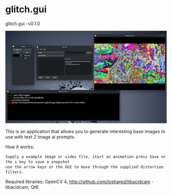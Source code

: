 # glitch.gui

glitch.gui  -v0.1.0 

![ScreenShot1](https://github.com/lostjared/glitch.gui/blob/main/images/image.jpg?raw=true "screenshot1")

This is an application that allows you to generate interesting base images to use with text 2 image ai prompts. 

How it works:

    Supply a example image or video file, start an animation press Save or the s key to save a snapshot
    use the arrow keys or the GUI to move through the supplied distortion filters.

Required libraries:
   OpenCV 4, http://github.com/lostjared/libacidcam - libacidcam, Qt6
    
